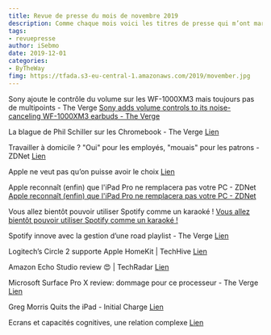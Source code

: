 ```yaml
---
title: Revue de presse du mois de novembre 2019
description: Comme chaque mois voici les titres de presse qui m’ont marqué. 
tags: 
- revuepresse
author: iSebmo
date: 2019-12-01
categories: 
- ByTheWay
fimg: https://tfada.s3-eu-central-1.amazonaws.com/2019/movember.jpg
--- 
```


Sony ajoute le contrôle du volume sur les WF-1000XM3 mais toujours pas de multipoints - The Verge
[Sony adds volume controls to its noise-canceling WF-1000XM3 earbuds - The Verge](https://www.theverge.com/2019/11/26/20983582/sony-wf-1000xm3-earbuds-volume-control-feature-now-available-update)

La blague de Phil Schiller sur les Chromebook  - The Verge
[Lien](https://www.theverge.com/2019/11/13/20963166/apple-phil-schiller-google-chromebook-classroom-not-going-to-succeed)

Travailler à domicile ? "Oui" pour les employés, "mouais" pour les patrons - ZDNet
[Lien](https://www.zdnet.fr/actualites/travailler-a-domicile-oui-pour-les-employes-mouais-pour-les-patrons-39894383.htm)

Apple ne veut pas qu’on puisse avoir le choix
[Lien](https://www.frandroid.com/marques/apple/642185_iphone-ce-nest-pas-demain-que-vous-pourrez-remplacer-safari-messages-appareil-photo)

Apple reconnaît (enfin) que l'iPad Pro ne remplacera pas votre PC - ZDNet
[Apple reconnaît (enfin) que l'iPad Pro ne remplacera pas votre PC - ZDNet](https://www.zdnet.fr/actualites/apple-reconna-t-enfin-que-l-ipad-pro-ne-remplacera-pas-votre-pc-39894013.htm#xtor=123456)

Vous allez bientôt pouvoir utiliser Spotify comme un karaoké !
[Vous allez bientôt pouvoir utiliser Spotify comme un karaoké !](https://www.presse-citron.net/vous-allez-bientot-pouvoir-utiliser-spotify-comme-un-karaoke/)

Spotify innove avec la gestion d’une road playlist - The Verge
[Lien](https://www.theverge.com/tldr/2019/11/15/20966691/spotify-road-trip-playlist-google-maps-soundtrack-your-ride "Spotify will now make a road trip playlist for you - The Verge")

Logitech’s Circle 2 supporte Apple HomeKit  | TechHive
[Lien](https://www.techhive.com/article/3453840/logitech-circle-2-camera-apple-homekit-secure-video.html#tk.rss_all)

Amazon Echo Studio review 😍 | TechRadar
[Lien](https://www.techradar.com/sg/reviews/amazon-echo-studio-review "Amazon Echo Studio review | TechRadar")

Microsoft Surface Pro X review: dommage pour ce processeur - The Verge
[Lien](https://www.theverge.com/2019/11/5/20948092/microsoft-surface-pro-x-review-arm-windows-10-apps-features-specs-price)

Greg Morris Quits the iPad - Initial Charge
[Lien](https://initialcharge.net/2019/11/morris-quits-ipad/ "Greg Morris Quits the iPad - Initial Charge")

Ecrans et capacités cognitives, une relation complexe
[Lien](https://www.lemonde.fr/les-decodeurs/article/2019/10/28/que-peut-on-dire-du-lien-entre-capacites-cognitives-et-exposition-aux-ecrans_6017217_4355770.html "Ecrans et capacités cognitives, une relation complexe")
